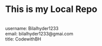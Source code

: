 # This is my Local Repo
<br>
username: Bilalhyder1233
<br>
email: bilalhyder1233@gmai.com
<br>
title: CodewithBH